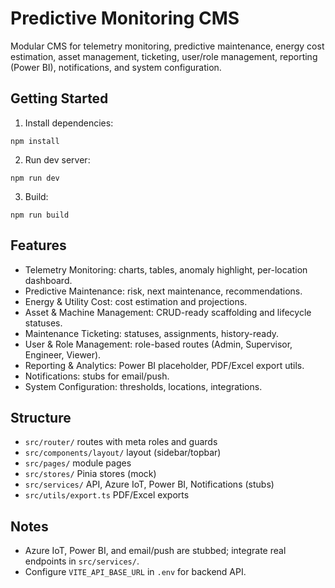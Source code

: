 # Predictive Monitoring CMS

Modular CMS for telemetry monitoring, predictive maintenance, energy cost estimation, asset management, ticketing, user/role management, reporting (Power BI), notifications, and system configuration.

## Getting Started

1. Install dependencies:
```
npm install
```
2. Run dev server:
```
npm run dev
```
3. Build:
```
npm run build
```

## Features
- Telemetry Monitoring: charts, tables, anomaly highlight, per-location dashboard.
- Predictive Maintenance: risk, next maintenance, recommendations.
- Energy & Utility Cost: cost estimation and projections.
- Asset & Machine Management: CRUD-ready scaffolding and lifecycle statuses.
- Maintenance Ticketing: statuses, assignments, history-ready.
- User & Role Management: role-based routes (Admin, Supervisor, Engineer, Viewer).
- Reporting & Analytics: Power BI placeholder, PDF/Excel export utils.
- Notifications: stubs for email/push.
- System Configuration: thresholds, locations, integrations.

## Structure
- `src/router/` routes with meta roles and guards
- `src/components/layout/` layout (sidebar/topbar)
- `src/pages/` module pages
- `src/stores/` Pinia stores (mock)
- `src/services/` API, Azure IoT, Power BI, Notifications (stubs)
- `src/utils/export.ts` PDF/Excel exports

## Notes
- Azure IoT, Power BI, and email/push are stubbed; integrate real endpoints in `src/services/`.
- Configure `VITE_API_BASE_URL` in `.env` for backend API.
